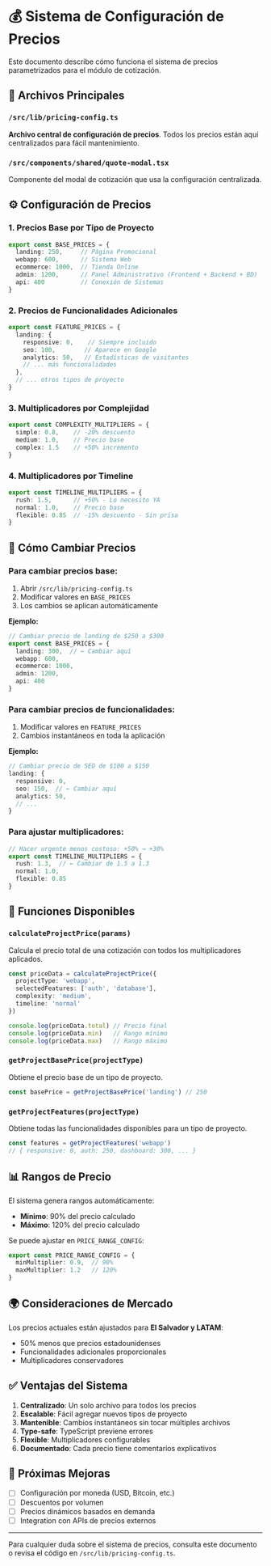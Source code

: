 # 💰 Sistema de Configuración de Precios

Este documento describe cómo funciona el sistema de precios parametrizados para el módulo de cotización.

## 📁 Archivos Principales

### `/src/lib/pricing-config.ts`
**Archivo central de configuración de precios**. Todos los precios están aquí centralizados para fácil mantenimiento.

### `/src/components/shared/quote-modal.tsx`
Componente del modal de cotización que usa la configuración centralizada.

## ⚙️ Configuración de Precios

### 1. Precios Base por Tipo de Proyecto
```typescript
export const BASE_PRICES = {
  landing: 250,     // Página Promocional
  webapp: 600,      // Sistema Web  
  ecommerce: 1000,  // Tienda Online
  admin: 1200,      // Panel Administrativo (Frontend + Backend + BD)
  api: 400          // Conexión de Sistemas
}
```

### 2. Precios de Funcionalidades Adicionales
```typescript
export const FEATURE_PRICES = {
  landing: {
    responsive: 0,    // Siempre incluido
    seo: 100,        // Aparece en Google
    analytics: 50,   // Estadísticas de visitantes
    // ... más funcionalidades
  },
  // ... otros tipos de proyecto
}
```

### 3. Multiplicadores por Complejidad
```typescript
export const COMPLEXITY_MULTIPLIERS = {
  simple: 0.8,    // -20% descuento
  medium: 1.0,    // Precio base
  complex: 1.5    // +50% incremento
}
```

### 4. Multiplicadores por Timeline
```typescript
export const TIMELINE_MULTIPLIERS = {
  rush: 1.5,      // +50% - Lo necesito YA
  normal: 1.0,    // Precio base
  flexible: 0.85  // -15% descuento - Sin prisa
}
```

## 🔧 Cómo Cambiar Precios

### Para cambiar precios base:
1. Abrir `/src/lib/pricing-config.ts`
2. Modificar valores en `BASE_PRICES`
3. Los cambios se aplican automáticamente

**Ejemplo:**
```typescript
// Cambiar precio de landing de $250 a $300
export const BASE_PRICES = {
  landing: 300,  // ← Cambiar aquí
  webapp: 600,
  ecommerce: 1000,
  admin: 1200,
  api: 400
}
```

### Para cambiar precios de funcionalidades:
1. Modificar valores en `FEATURE_PRICES`
2. Cambios instantáneos en toda la aplicación

**Ejemplo:**
```typescript
// Cambiar precio de SEO de $100 a $150
landing: {
  responsive: 0,
  seo: 150,  // ← Cambiar aquí
  analytics: 50,
  // ...
}
```

### Para ajustar multiplicadores:
```typescript
// Hacer urgente menos costoso: +50% → +30%
export const TIMELINE_MULTIPLIERS = {
  rush: 1.3,  // ← Cambiar de 1.5 a 1.3
  normal: 1.0,
  flexible: 0.85
}
```

## 🎯 Funciones Disponibles

### `calculateProjectPrice(params)`
Calcula el precio total de una cotización con todos los multiplicadores aplicados.

```typescript
const priceData = calculateProjectPrice({
  projectType: 'webapp',
  selectedFeatures: ['auth', 'database'],
  complexity: 'medium',
  timeline: 'normal'
})

console.log(priceData.total) // Precio final
console.log(priceData.min)   // Rango mínimo
console.log(priceData.max)   // Rango máximo
```

### `getProjectBasePrice(projectType)`
Obtiene el precio base de un tipo de proyecto.

```typescript
const basePrice = getProjectBasePrice('landing') // 250
```

### `getProjectFeatures(projectType)`
Obtiene todas las funcionalidades disponibles para un tipo de proyecto.

```typescript
const features = getProjectFeatures('webapp')
// { responsive: 0, auth: 250, dashboard: 300, ... }
```

## 📊 Rangos de Precio

El sistema genera rangos automáticamente:
- **Mínimo**: 90% del precio calculado
- **Máximo**: 120% del precio calculado

Se puede ajustar en `PRICE_RANGE_CONFIG`:
```typescript
export const PRICE_RANGE_CONFIG = {
  minMultiplier: 0.9,  // 90%
  maxMultiplier: 1.2   // 120%
}
```

## 🌍 Consideraciones de Mercado

Los precios actuales están ajustados para **El Salvador y LATAM**:
- 50% menos que precios estadounidenses
- Funcionalidades adicionales proporcionales
- Multiplicadores conservadores

## ✅ Ventajas del Sistema

1. **Centralizado**: Un solo archivo para todos los precios
2. **Escalable**: Fácil agregar nuevos tipos de proyecto
3. **Mantenible**: Cambios instantáneos sin tocar múltiples archivos
4. **Type-safe**: TypeScript previene errores
5. **Flexible**: Multiplicadores configurables
6. **Documentado**: Cada precio tiene comentarios explicativos

## 🚀 Próximas Mejoras

- [ ] Configuración por moneda (USD, Bitcoin, etc.)
- [ ] Descuentos por volumen
- [ ] Precios dinámicos basados en demanda
- [ ] Integration con APIs de precios externos

---

Para cualquier duda sobre el sistema de precios, consulta este documento o revisa el código en `/src/lib/pricing-config.ts`.